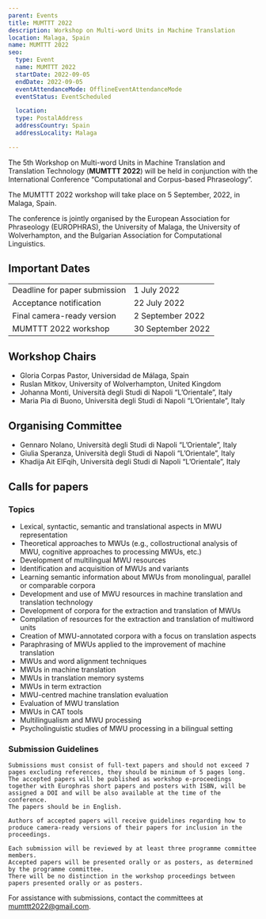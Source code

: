 ```yaml
---
parent: Events
title: MUMTTT 2022
description: Workshop on Multi-word Units in Machine Translation
location: Malaga, Spain
name: MUMTTT 2022
seo:
  type: Event
  name: MUMTTT 2022
  startDate: 2022-09-05
  endDate: 2022-09-05
  eventAttendanceMode: OfflineEventAttendanceMode
  eventStatus: EventScheduled

  location:
  type: PostalAddress
  addressCountry: Spain
  addressLocality: Malaga

---
```


The 5th Workshop on Multi-word Units in Machine Translation and Translation Technology (**MUMTTT 2022**) will be held in conjunction with the International Conference “Computational and Corpus-based Phraseology”.

The MUMTTT 2022 workshop will take place on 5 September, 2022, in Malaga, Spain.

The conference is jointly organised by the European Association for Phraseology (EUROPHRAS), the University of Malaga, the University of Wolverhampton, and the Bulgarian Association for Computational Linguistics.

## Important Dates

|     |     |
| --- | --- |
| Deadline for paper submission | 1 July 2022 |
| Acceptance notification | 22 July 2022 |
| Final camera-ready version | 2 September 2022 |
| MUMTTT 2022 workshop | 30 September 2022 |


## Workshop Chairs

- Gloria Corpas Pastor, Universidad de Málaga, Spain
- Ruslan Mitkov, University of Wolverhampton, United Kingdom
- Johanna Monti, Università degli Studi di Napoli “L’Orientale”, Italy
- Maria Pia di Buono, Università degli Studi di Napoli “L’Orientale”, Italy

## Organising Committee

- Gennaro Nolano, Università degli Studi di Napoli “L’Orientale”, Italy
- Giulia Speranza, Università degli Studi di Napoli “L’Orientale”, Italy
- Khadija Ait ElFqih, Università degli Studi di Napoli “L’Orientale”, Italy

## Calls for papers

### Topics

- Lexical, syntactic, semantic and translational aspects in MWU representation
- Theoretical approaches to MWUs (e.g., collostructional analysis of MWU, cognitive approaches to processing MWUs, etc.)
- Development of multilingual MWU resources
- Identification and acquisition of MWUs and variants
- Learning semantic information about MWUs from monolingual, parallel or comparable corpora
- Development and use of MWU resources in machine translation and translation technology
- Development of corpora for the extraction and translation of MWUs
- Compilation of resources for the extraction and translation of multiword units
- Creation of MWU-annotated corpora with a focus on translation aspects
- Paraphrasing of MWUs applied to the improvement of machine translation
- MWUs and word alignment techniques
- MWUs in machine translation
- MWUs in translation memory systems
- MWUs in term extraction
- MWU-centred machine translation evaluation
- Evaluation of MWU translation
- MWUs in CAT tools
- Multilingualism and MWU processing
- Psycholinguistic studies of MWU processing in a bilingual setting

### Submission Guidelines

```
Submissions must consist of full-text papers and should not exceed 7 pages excluding references, they should be minimum of 5 pages long.
The accepted papers will be published as workshop e-proceedings together with Europhras short papers and posters with ISBN, will be assigned a DOI and will be also available at the time of the conference.
The papers should be in English.

Authors of accepted papers will receive guidelines regarding how to produce camera-ready versions of their papers for inclusion in the proceedings.

Each submission will be reviewed by at least three programme committee members.
Accepted papers will be presented orally or as posters, as determined by the programme committee.
There will be no distinction in the workshop proceedings between papers presented orally or as posters.

```

For assistance with submissions, contact the committees at mumttt2022@gmail.com.
